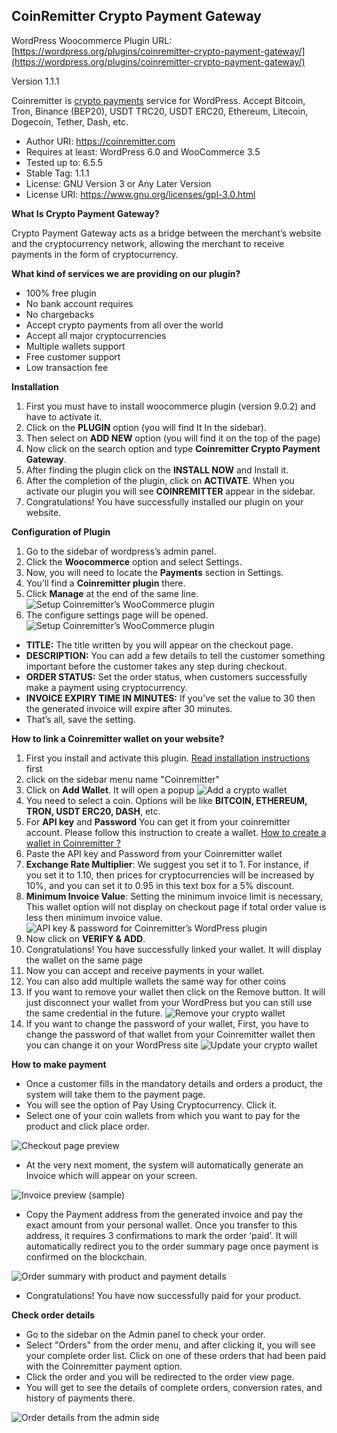 CoinRemitter Crypto Payment Gateway
-----------------------------------------------------------
WordPress Woocommerce Plugin URL: [https://wordpress.org/plugins/coinremitter-crypto-payment-gateway/](https://wordpress.org/plugins/coinremitter-crypto-payment-gateway/)

Version 1.1.1

Coinremitter is [crypto payments](http://coinremitter.com) service for WordPress. Accept Bitcoin, Tron, Binance (BEP20), USDT TRC20, USDT ERC20, Ethereum, Litecoin, Dogecoin, Tether, Dash, etc.

* Author URI: https://coinremitter.com
* Requires at least: WordPress 6.0 and WooCommerce 3.5
* Tested up to: 6.5.5
* Stable Tag: 1.1.1
* License: GNU Version 3 or Any Later Version
* License URI: https://www.gnu.org/licenses/gpl-3.0.html


**What Is Crypto Payment Gateway?**

Crypto Payment Gateway acts as a bridge between the merchant’s website and the cryptocurrency network, allowing the merchant to receive payments in the form of cryptocurrency.


**What kind of services we are providing on our plugin?**

* 100% free plugin
* No bank account requires
* No chargebacks
* Accept crypto payments from all over the world
* Accept all major cryptocurrencies
* Multiple wallets support
* Free customer support
* Low transaction fee

**Installation**
1. First you must have to install woocommerce plugin (version 9.0.2) and have to activate it.
2. Click on the **PLUGIN** option (you will find It In the sidebar). 	
3. Then select on **ADD NEW** option (you will find it on the top of the page)
4. Now click on the search option and type **Coinremitter Crypto Payment Gateway**.
5. After finding the plugin click on the **INSTALL NOW** and Install it.
6. After the completion of the plugin, click on **ACTIVATE**. When you activate our plugin you will see **COINREMITTER** appear in the sidebar.
7. Congratulations! You have successfully installed our plugin on your website.


**Configuration of Plugin**
1. Go to the sidebar of wordpress’s admin panel.
2. Click the **Woocommerce** option and select Settings.
3. Now, you will need to locate the **Payments** section in Settings.
4. You’ll find a **Coinremitter plugin** there.
5. Click **Manage** at the end of the same line.
![Setup Coinremitter’s WooCommerce plugin](https://coinremitter.com/assets/img/screenshots/woocomerce_plugin/configure_1.png)
6. The configure settings page will be opened.
![Setup Coinremitter’s WooCommerce plugin](https://coinremitter.com/assets/img/screenshots/woocomerce_plugin/screenshot-5.png)
* **TITLE:** The title written by you will appear on the checkout page.
* **DESCRIPTION:** You can add a few details to tell the customer something important before the customer takes any step during checkout.
* **ORDER STATUS:** Set the order status, when customers successfully make a payment using cryptocurrency.
* **INVOICE EXPIRY TIME IN MINUTES:** If you’ve set the value to 30 then the generated invoice will expire after 30 minutes.
* That’s all, save the setting.


**How to link a Coinremitter wallet on your website?**

1. First you install and activate this plugin. [Read installation instructions](#installation) first
2. click on the sidebar menu name "Coinremitter"
3. Click on **Add Wallet**. It will open a popup
![Add a crypto wallet](https://coinremitter.com/assets/img/screenshots/woocomerce_plugin/screenshot-1.png)
4. You need to select a coin. Options will be like **BITCOIN, ETHEREUM, TRON, USDT ERC20, DASH**, etc.
5. For **API key** and **Password** You can get it from your coinremitter account. Please follow this instruction to create a wallet. [How to create a wallet in Coinremitter ?](https://blog.coinremitter.com/how-to-create-a-wallet-on-coinremitter)
6. Paste the API key and Password from your Coinremitter wallet
7. **Exchange Rate Multiplier**: We suggest you set it to 1. For instance, if you set it to 1.10, then prices for cryptocurrencies will be increased by 10%, and you can set it to 0.95 in this text box for a 5% discount.
8. **Minimum Invoice Value**: Setting the minimum invoice limit is necessary, This wallet option will not display on checkout page if total order value is less then minimum invoice value.
![API key & password for Coinremitter’s WordPress plugin](https://coinremitter.com/assets/img/screenshots/woocomerce_plugin/screenshot-2.png)
9. Now click on **VERIFY & ADD**.
10. Congratulations! You have successfully linked your wallet. It will display the wallet on the same page
11. Now you can accept and receive payments in your wallet.
12. You can also add multiple wallets the same way for other coins
13. If you want to remove your wallet then click on the Remove button. It will just disconnect your wallet from your WordPress but you can still use the same credential in the future.
![Remove your crypto wallet](https://coinremitter.com/assets/img/screenshots/woocomerce_plugin/screenshot-4.png)
14. If you want to change the password of your wallet, First, you have to change the password of that wallet from your Coinremitter wallet then you can change it on your WordPress site
![Update your crypto wallet](https://coinremitter.com/assets/img/screenshots/woocomerce_plugin/screenshot-3.png)


**How to make payment**
* Once a customer fills in the mandatory details and orders a product, the system will take them to the payment page.
* You will see the option of Pay Using Cryptocurrency. Click it.
* Select one of your coin wallets from which you want to pay for the product and click place order.

![Checkout page preview](https://coinremitter.com/assets/img/screenshots/woocomerce_plugin/screenshot-7.png)

* At the very next moment, the system will automatically generate an Invoice which will appear on your screen.

![Invoice preview (sample)](https://coinremitter.com/assets/img/screenshots/woocomerce_plugin/screenshot-8.png)

* Copy the Payment address from the generated invoice and pay the exact amount from your personal wallet. Once you transfer to this address, it requires 3 confirmations to mark the order ‘paid’. It will automatically redirect you to the order summary page once payment is confirmed on the blockchain.

![Order summary with product and payment details](https://coinremitter.com/assets/img/screenshots/woocomerce_plugin/screenshot-9.png)

* Congratulations! You have now successfully paid for your product.

**Check order details**

* Go to the sidebar on the Admin panel to check your order.
* Select "Orders" from the order menu, and after clicking it, you will see your complete order list. Click on one of these orders that had been paid with the Coinremitter payment option.
* Click the order and you will be redirected to the order view page.
* You will get to see the details of complete orders, conversion rates, and history of payments there.

![Order details from the admin side](https://coinremitter.com/assets/img/screenshots/woocomerce_plugin/screenshot-6.png)
